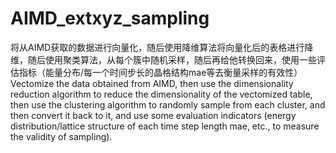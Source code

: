 # AIMD_extxyz_sampling
将从AIMD获取的数据进行向量化，随后使用降维算法将向量化后的表格进行降维，随后使用聚类算法，从每个簇中随机采样，随后再给他转换回来，使用一些评估指标（能量分布/每一个时间步长的晶格结构mae等去衡量采样的有效性）
Vectomize the data obtained from AIMD, then use the dimensionality reduction algorithm to reduce the dimensionality of the vectomized table, then use the clustering algorithm to randomly sample from each cluster, and then convert it back to it, and use some evaluation indicators (energy distribution/lattice structure of each time step length mae, etc., to measure the validity of sampling).

